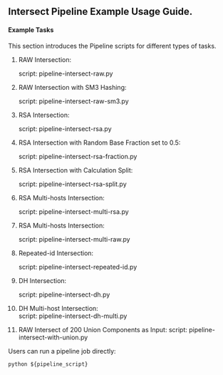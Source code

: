 ## Intersect Pipeline Example Usage Guide.

#### Example Tasks

This section introduces the Pipeline scripts for different types of tasks.

1. RAW Intersection:

    script: pipeline-intersect-raw.py

2. RAW Intersection with SM3 Hashing:

    script: pipeline-intersect-raw-sm3.py

3. RSA Intersection:

    script: pipeline-intersect-rsa.py

4. RSA Intersection with Random Base Fraction set to 0.5:

    script: pipeline-intersect-rsa-fraction.py

5. RSA Intersection with Calculation Split:

    script: pipeline-intersect-rsa-split.py

6. RSA Multi-hosts Intersection:

    script: pipeline-intersect-multi-rsa.py

7. RSA Multi-hosts Intersection:

    script: pipeline-intersect-multi-raw.py

8. Repeated-id Intersection:

    script: pipeline-intersect-repeated-id.py

9. DH Intersection:

    script: pipeline-intersect-dh.py

10. DH Multi-host Intersection:  
    script: pipeline-intersect-dh-multi.py

11. RAW Intersect of 200 Union Components as Input:
    script: pipeline-intersect-with-union.py

Users can run a pipeline job directly:

    python ${pipeline_script}
